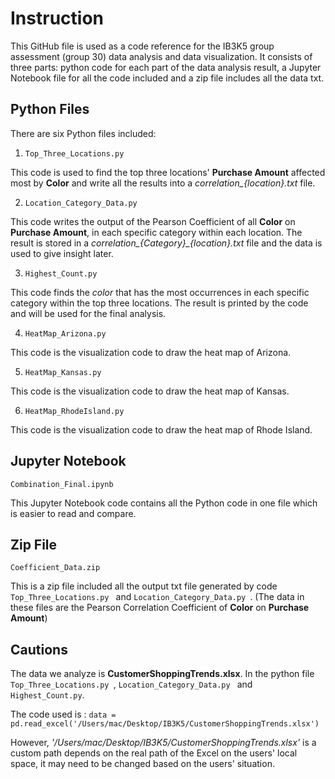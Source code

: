
# Instruction
This GitHub file is used as a code reference for the IB3K5 group assessment (group 30) data analysis and data visualization. It consists of three parts: python code for each part of the data analysis result, a Jupyter Notebook file for all the code included and a zip file includes all the data txt.

## Python Files
There are six Python files included:

1. `Top_Three_Locations.py `

This code is used to find the top three locations' **Purchase Amount** affected most by **Color** and write all the results into a *correlation_{location}.txt* file.

2. `Location_Category_Data.py `

This code writes the output of the Pearson Coefficient of all **Color** on **Purchase Amount**, in each specific category within each location. The result is stored in a *correlation_{Category}_{location}.txt* file and the data is used to give insight later.

3. `Highest_Count.py`

This code finds the *color* that has the most occurrences in each specific category within the top three locations. The result is printed by the code and will be used for the final analysis.

4. `HeatMap_Arizona.py`

This code is the visualization code to draw the heat map of Arizona.

5. `HeatMap_Kansas.py `

This code is the visualization code to draw the heat map of Kansas.

6. `HeatMap_RhodeIsland.py `

This code is the visualization code to draw the heat map of Rhode Island.


## Jupyter Notebook
`Combination_Final.ipynb `

This Jupyter Notebook code contains all the Python code in one file which is easier to read and compare.

## Zip File
`Coefficient_Data.zip `

This is a zip file included all the output txt file generated by code `Top_Three_Locations.py ` and `Location_Category_Data.py `.
(The data in these files are the Pearson Correlation Coefficient of **Color** on **Purchase Amount**) 

## Cautions
The data we analyze is **CustomerShoppingTrends.xlsx**.
In the python file `Top_Three_Locations.py `, `Location_Category_Data.py ` and `Highest_Count.py`.

The code used is :
`data = pd.read_excel('/Users/mac/Desktop/IB3K5/CustomerShoppingTrends.xlsx')`

However, *'/Users/mac/Desktop/IB3K5/CustomerShoppingTrends.xlsx'* is a custom path depends on the real path of the Excel on the users' local space, it may need to be changed based on the users' situation.


